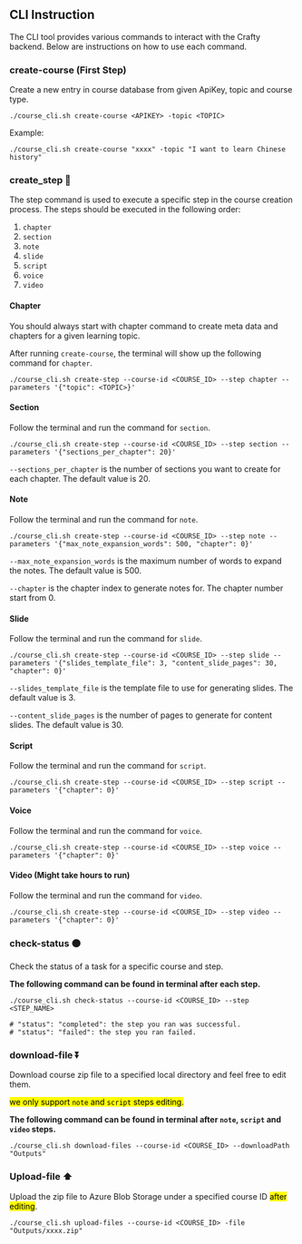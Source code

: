## CLI Instruction

The CLI tool provides various commands to interact with the Crafty backend. Below are instructions on how to use each
command.

### create-course (First Step)

Create a new entry in course database from given ApiKey, topic and course type.

```
./course_cli.sh create-course <APIKEY> -topic <TOPIC>
```

Example:

```
./course_cli.sh create-course "xxxx" -topic "I want to learn Chinese history"
```

### create_step 💭

The step command is used to execute a specific step in the course creation process. The steps should be executed in the
following order:

1. `chapter`
2. `section`
3. `note`
4. `slide`
5. `script`
6. `voice`
7. `video`

#### Chapter

You should always start with chapter command to create meta data and chapters for a given learning topic.

After running `create-course`, the terminal will show up the following command for `chapter`.

```
./course_cli.sh create-step --course-id <COURSE_ID> --step chapter --parameters '{"topic": <TOPIC>}'
```

#### Section

Follow the terminal and run the command for `section`.

```
./course_cli.sh create-step --course-id <COURSE_ID> --step section --parameters '{"sections_per_chapter": 20}'
```

`--sections_per_chapter` is the number of sections you want to create for each chapter. The default value is 20.

#### Note

Follow the terminal and run the command for `note`.

```
./course_cli.sh create-step --course-id <COURSE_ID> --step note --parameters '{"max_note_expansion_words": 500, "chapter": 0}'
```

`--max_note_expansion_words` is the maximum number of words to expand the notes. The default value is 500.

`--chapter` is the chapter index to generate notes for. The chapter number start from 0.

#### Slide

Follow the terminal and run the command for `slide`.

```
./course_cli.sh create-step --course-id <COURSE_ID> --step slide --parameters '{"slides_template_file": 3, "content_slide_pages": 30, "chapter": 0}'
```

`--slides_template_file` is the template file to use for generating slides. The default value is 3.

`--content_slide_pages` is the number of pages to generate for content slides. The default value is 30.

#### Script

Follow the terminal and run the command for `script`.

```
./course_cli.sh create-step --course-id <COURSE_ID> --step script --parameters '{"chapter": 0}'
```

#### Voice

Follow the terminal and run the command for `voice`.

```
./course_cli.sh create-step --course-id <COURSE_ID> --step voice --parameters '{"chapter": 0}'
```

#### Video (Might take hours to run)

Follow the terminal and run the command for `video`.

```
./course_cli.sh create-step --course-id <COURSE_ID> --step video --parameters '{"chapter": 0}'
```

### check-status 🟠

Check the status of a task for a specific course and step.

**The following command can be found in terminal after each step.**

```
./course_cli.sh check-status --course-id <COURSE_ID> --step <STEP_NAME>

# "status": "completed": the step you ran was successful.
# "status": "failed": the step you ran failed.
```

### download-file ⏬

Download course zip file to a specified local directory and feel free to edit them.

<mark> we only support `note` and `script` steps editing. </mark>

**The following command can be found in terminal after `note`, `script` and `video` steps.**

```
./course_cli.sh download-files --course-id <COURSE_ID> --downloadPath "Outputs"
```

### Upload-file ⬆️

Upload the zip file to Azure Blob Storage under a specified course ID <mark>after editing</mark>.

```
./course_cli.sh upload-files --course-id <COURSE_ID> -file "Outputs/xxxx.zip"
```


